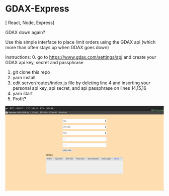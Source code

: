 # GDAX-Express
[ React, Node, Express] 

GDAX down again?

Use this simple interface to place limit orders using the GDAX api (which more than often stays up when GDAX goes down)

Instructions: 
0. go to https://www.gdax.com/settings/api and create your GDAX api key, secret and passphrase
1. git clone this repo
2. yarn install
3. edit server/routes/index.js file by deleting line 4 and inserting your personal api key, api secret, and api passphrase on lines 14,15,16
4. yarn start
5. Profit?

![GDAX-Express](https://raw.githubusercontent.com/NCal/gdax-express/master/client/images/gdax.png?token=ANetLyEcnu6vkj1XKX1nejYJdIKm8Svdks5aZQWSwA%3D%3D)
